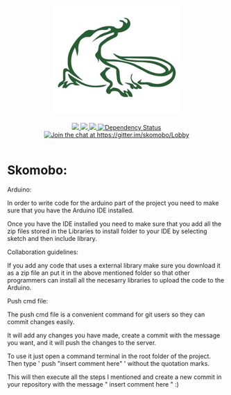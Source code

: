 
<div align="center">
  <img src="./Resources/icon.jpg" width="292" height="250">
  <br>
  <br>
	<a href="https://travis-ci.org/Ulfasaar/skomobo">
		<img src="https://travis-ci.org/Ulfasaar/skomobo.svg?branch=master">
	</a>
    <a href="https://coveralls.io/github/Ulfasaar/skomobo">
		<img src="https://coveralls.io/repos/github/Ulfasaar/skomobo/badge.svg">
	</a>
    <a href="https://snyk.io/test/github/ulfasaar/skomobo?targetFile=Code%2FServer%2Fpackage.json">
		<img src="https://snyk.io/test/github/ulfasaar/skomobo/badge.svg?targetFile=Code%2FServer%2Fpackage.json">
    </a>
    <a href='https://dependencyci.com/github/Ulfasaar/skomobo'><img src='https://dependencyci.com/github/Ulfasaar/skomobo/badge' alt='Dependency Status'/></a>
    <a href="https://gitter.im/skomobo/Lobby?utm_source=badge&amp;utm_medium=badge&amp;utm_campaign=pr-badge&amp;utm_content=badge"><img src="https://camo.githubusercontent.com/bf734a326d15ef8a4a92034ce3d314ab4a0c6e82/68747470733a2f2f6261646765732e6769747465722e696d2f736b6f6d6f626f2f4c6f6262792e737667" alt="Join the chat at https://gitter.im/skomobo/Lobby" data-canonical-src="https://badges.gitter.im/skomobo/Lobby.svg" style="max-width:100%;"></a>
  <br>
  <br>
</div>

# Skomobo:

Arduino:

In order to write code for the arduino part of the project you need to make sure that you have the Arduino IDE installed.

Once you have the IDE installed you need to make sure that you add all the zip files stored in the Libraries to install folder to your IDE by selecting sketch and then include library.

Collaboration guidelines:

If you add any code that uses a external library make sure you download it as a zip file an put it in the above mentioned folder so that other programmers can install all the necesarry libraries to upload the code to the Arduino.

Push cmd file:

The push cmd file is a convenient command for git users so they can commit changes easily.

It will add any changes you have made, create a commit with the message you want, and it will push the changes to the server.

To use it just open a command terminal in the root folder of the project. Then type ' push "insert comment here" ' without the quotation marks. 

This will then execute all the steps I mentioned and create a new commit in your repository with the message " insert comment here " :)


